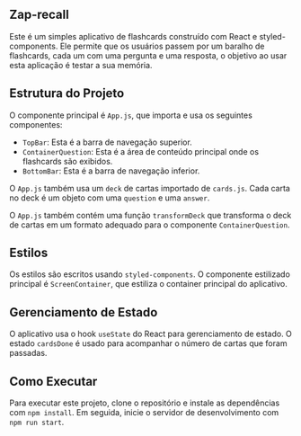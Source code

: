## Zap-recall

Este é um simples aplicativo de flashcards construído com React e styled-components. Ele permite que os usuários passem por um baralho de flashcards, cada um com uma pergunta e uma resposta, o objetivo ao usar esta aplicação é testar a sua memória.

## Estrutura do Projeto

O componente principal é `App.js`, que importa e usa os seguintes componentes:

- `TopBar`: Esta é a barra de navegação superior.
- `ContainerQuestion`: Esta é a área de conteúdo principal onde os flashcards são exibidos.
- `BottomBar`: Esta é a barra de navegação inferior.

O `App.js` também usa um `deck` de cartas importado de `cards.js`. Cada carta no deck é um objeto com uma `question` e uma `answer`.

O `App.js` também contém uma função `transformDeck` que transforma o deck de cartas em um formato adequado para o componente `ContainerQuestion`.

## Estilos

Os estilos são escritos usando `styled-components`. O componente estilizado principal é `ScreenContainer`, que estiliza o container principal do aplicativo.

## Gerenciamento de Estado

O aplicativo usa o hook `useState` do React para gerenciamento de estado. O estado `cardsDone` é usado para acompanhar o número de cartas que foram passadas.

## Como Executar

Para executar este projeto, clone o repositório e instale as dependências com `npm install`. Em seguida, inicie o servidor de desenvolvimento com `npm run start`.